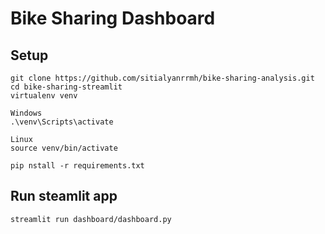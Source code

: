 # Bike Sharing Dashboard 

## Setup 
```
git clone https://github.com/sitialyanrrmh/bike-sharing-analysis.git
cd bike-sharing-streamlit
virtualenv venv
```
```
Windows
.\venv\Scripts\activate
```
```
Linux
source venv/bin/activate
```
```
pip nstall -r requirements.txt
```
## Run steamlit app

```
streamlit run dashboard/dashboard.py
```

